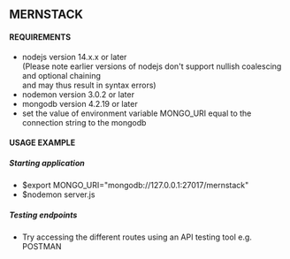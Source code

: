 ## MERNSTACK  
  
#### REQUIREMENTS  
+ nodejs version 14.x.x or later  
(Please note earlier versions of nodejs don't support nullish coalescing and optional chaining  
and may thus result in syntax errors)  
+ nodemon version 3.0.2 or later  
+ mongodb version 4.2.19 or later  
+ set the value of environment variable MONGO_URI equal to the connection string to the mongodb  
  
#### USAGE EXAMPLE  
##### Starting application  
+ $export MONGO_URI="mongodb://127.0.0.1:27017/mernstack"  
+ $nodemon server.js  
##### Testing endpoints  
+ Try accessing the different routes using an API testing tool e.g. POSTMAN
